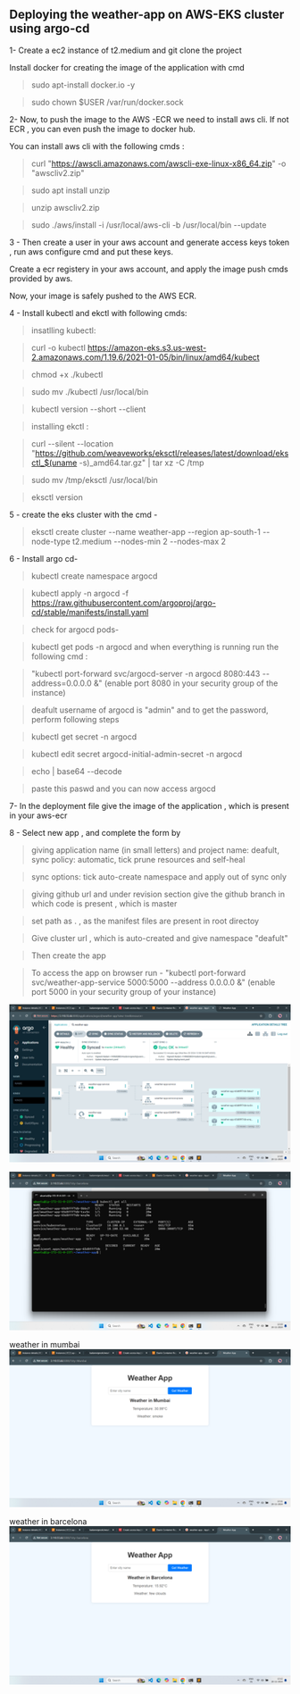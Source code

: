 ## Deploying the weather-app on AWS-EKS cluster using argo-cd ##

1- Create a ec2 instance of t2.medium and git clone the project

   Install docker for creating the image of the application with cmd 
   
> sudo apt-install docker.io -y
 
> sudo chown $USER /var/run/docker.sock
   

2- Now, to push the image to the AWS -ECR we need to install aws cli. If not ECR , you can even push the image to docker hub.

You can install aws cli with the following cmds :  
  
> curl "https://awscli.amazonaws.com/awscli-exe-linux-x86_64.zip" -o "awscliv2.zip"

> sudo apt install unzip

> unzip awscliv2.zip

> sudo ./aws/install -i /usr/local/aws-cli -b /usr/local/bin --update

3 - Then create a user in your aws account and generate access keys token , run aws configure cmd and put these keys.

   Create a ecr registery in your aws account, and apply the image push cmds provided by aws.
    
   Now, your image is safely pushed to the AWS ECR. 

4 - Install kubectl and ekctl with following cmds:

> insatlling kubectl:

  > curl -o kubectl https://amazon-eks.s3.us-west-2.amazonaws.com/1.19.6/2021-01-05/bin/linux/amd64/kubect

   > chmod +x ./kubectl
 
  > sudo mv ./kubectl /usr/local/bin
 
   > kubectl version --short --client

> installing ekctl :

> curl --silent --location "https://github.com/weaveworks/eksctl/releases/latest/download/eksctl_$(uname -s)_amd64.tar.gz" | tar xz -C /tmp
 
   > sudo mv /tmp/eksctl /usr/local/bin
 
   > eksctl version


  5 - create the eks cluster with the cmd - 
  
   > eksctl create cluster --name weather-app --region ap-south-1 --node-type t2.medium --nodes-min 2 --nodes-max 2

  6 - Install argo cd-
  
   > kubectl create namespace argocd
 
> kubectl apply -n argocd -f https://raw.githubusercontent.com/argoproj/argo-cd/stable/manifests/install.yaml

> check for argocd pods-

> kubectl get pods -n argocd and when everything is running run the following cmd : 

  > "kubectl port-forward svc/argocd-server -n argocd 8080:443 --address=0.0.0.0 &"   (enable port 8080 in your security group of the instance)
 
 > deafult username of argocd is "admin" and to get the password, perform following steps

 > kubectl get secret -n argocd
 
 > kubectl edit secret argocd-initial-admin-secret -n argocd
 
 > echo <your-cryptographic-code> | base64 --decode

 > paste this paswd and you can now access argocd



7- In the deployment file give the image of the application , which is present in your aws-ecr

8 - Select new app , and complete the form by 
  
   > giving application name (in small letters) and project name: deafult, sync policy: automatic, tick prune resources and self-heal
      
   > sync options: tick auto-create namespace and apply out of sync only
      
   > giving github url and under revision section give the github branch in which code is present , which is master 
      
   > set path as . , as the manifest files are present in root directoy
      
   > Give cluster url , which is auto-created and give namespace "deafult"
      
   > Then create the app
      
   > To access the app on browser run - "kubectl port-forward svc/weather-app-service 5000:5000 --address 0.0.0.0 &" (enable port 5000 in your security group of your instance)
> 



 ![image alt](https://github.com/kadamvignesh/weather-app/blob/master/Screenshot%20(93).png?raw=true)
 

 ![image alt](https://github.com/kadamvignesh/weather-app/blob/master/Screenshot%20(99).png?raw=true)

weather in mumbai
 ![image alt](https://github.com/kadamvignesh/weather-app/blob/master/Screenshot%20(95).png?raw=true)

weather in barcelona
 ![image alt](https://github.com/kadamvignesh/weather-app/blob/master/Screenshot%20(97).png?raw=true)

 


 


 

    



   
